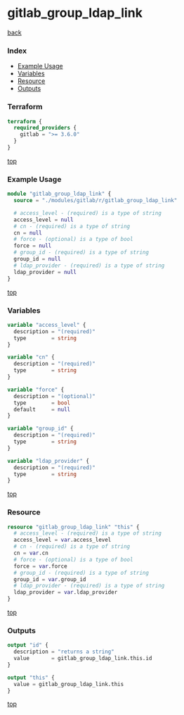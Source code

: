 # gitlab_group_ldap_link

[back](../gitlab.md)

### Index

- [Example Usage](#example-usage)
- [Variables](#variables)
- [Resource](#resource)
- [Outputs](#outputs)

### Terraform

```terraform
terraform {
  required_providers {
    gitlab = ">= 3.6.0"
  }
}
```

[top](#index)

### Example Usage

```terraform
module "gitlab_group_ldap_link" {
  source = "./modules/gitlab/r/gitlab_group_ldap_link"

  # access_level - (required) is a type of string
  access_level = null
  # cn - (required) is a type of string
  cn = null
  # force - (optional) is a type of bool
  force = null
  # group_id - (required) is a type of string
  group_id = null
  # ldap_provider - (required) is a type of string
  ldap_provider = null
}
```

[top](#index)

### Variables

```terraform
variable "access_level" {
  description = "(required)"
  type        = string
}

variable "cn" {
  description = "(required)"
  type        = string
}

variable "force" {
  description = "(optional)"
  type        = bool
  default     = null
}

variable "group_id" {
  description = "(required)"
  type        = string
}

variable "ldap_provider" {
  description = "(required)"
  type        = string
}
```

[top](#index)

### Resource

```terraform
resource "gitlab_group_ldap_link" "this" {
  # access_level - (required) is a type of string
  access_level = var.access_level
  # cn - (required) is a type of string
  cn = var.cn
  # force - (optional) is a type of bool
  force = var.force
  # group_id - (required) is a type of string
  group_id = var.group_id
  # ldap_provider - (required) is a type of string
  ldap_provider = var.ldap_provider
}
```

[top](#index)

### Outputs

```terraform
output "id" {
  description = "returns a string"
  value       = gitlab_group_ldap_link.this.id
}

output "this" {
  value = gitlab_group_ldap_link.this
}
```

[top](#index)